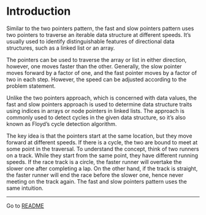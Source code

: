 # Introduction

Similar to the two pointers pattern, the fast and slow pointers pattern uses two pointers to traverse an iterable data 
structure at different speeds. It’s usually used to identify distinguishable features of directional data structures, 
such as a linked list or an array.

The pointers can be used to traverse the array or list in either direction, however, one moves faster than the other. 
Generally, the slow pointer moves forward by a factor of one, and the fast pointer moves by a factor of two in each step. 
However, the speed can be adjusted according to the problem statement.

Unlike the two pointers approach, which is concerned with data values, the fast and slow pointers approach is used 
to determine data structure traits using indices in arrays or node pointers in linked lists. The approach is commonly 
used to detect cycles in the given data structure, so it’s also known as Floyd’s cycle detection algorithm.

The key idea is that the pointers start at the same location, but they move forward at different speeds. If there 
is a cycle, the two are bound to meet at some point in the traversal. To understand the concept, think of two runners 
on a track. While they start from the same point, they have different running speeds. If the race track is a circle, 
the faster runner will overtake the slower one after completing a lap. On the other hand, if the track is straight, 
the faster runner will end the race before the slower one, hence never meeting on the track again. The fast and slow 
pointers pattern uses the same intuition.

<hr>

Go to [README](../../README.md "README.me")